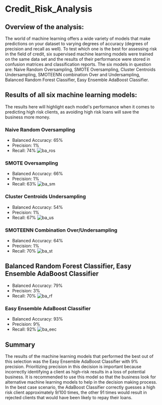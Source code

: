 # Credit_Risk_Analysis

## Overview of the analysis: 
The world of machine learning offers a wide variety of models that make predictions on your dataset to varying degrees of accuracy (degrees of precision and recall as well). To test which one is the best for assessing risk in the field of credit, six supervised machine learning models were trained on the same data set and the results of their performance were stored in confusion matrices and classification reports. The six models in question are: Naive Random Oversampling, SMOTE Oversampling, Cluster Centroids Undersampling, SMOTEENN combination Over and Undersampling, Balanced Random Forest Classifier, Easy Ensemble AdaBoost Classifier.

## Results of all six machine learning models:
The results here will highlight each model's performance when it comes to predicting high risk clients, as avoiding high risk loans will save the business more money.
### Naive Random Oversampling
- Balanced Accuracy: 65%
- Precision: 1%
- Recall: 74%
![ba_ros](https://user-images.githubusercontent.com/33900637/159149628-aec6defb-7031-4b0a-a31c-6f6a6e7d8e36.png)

### SMOTE Oversampling
- Balanced Accuracy: 66%
- Precision: 1%
- Recall: 63%
![ba_sm](https://user-images.githubusercontent.com/33900637/159149647-6677e46f-539b-439b-9a94-d1c994aeb310.png)

### Cluster Centroids Undersampling
- Balanced Accuracy: 54%
- Precision: 1%
- Recall: 67%
![ba_us](https://user-images.githubusercontent.com/33900637/159149679-a8526217-a42c-4e9a-ba6d-3ebddbebf2fd.png)

### SMOTEENN Combination Over/Undersampling
- Balanced Accuracy: 64%
- Precision: 1%
- Recall: 70%
![ba_st](https://user-images.githubusercontent.com/33900637/159149692-0e7f7bc3-41e0-4515-8f9c-25a6140469c9.png)

## Balanced Random Forest Classifier, Easy Ensemble AdaBoost Classifier
- Balanced Accuracy: 79%
- Precision: 3%
- Recall: 70%
![ba_rf](https://user-images.githubusercontent.com/33900637/159149706-0467146f-b101-4d4b-849b-a9acaeb465bb.png)

### Easy Ensemble AdaBoost Classifier
- Balanced Accuracy: 93%
- Precision: 9%
- Recall: 92%
![ba_eec](https://user-images.githubusercontent.com/33900637/159149721-1a242975-3beb-4249-b3f7-1089505ff148.png)


## Summary
The results of the machine learning models that performed the best out of this selection was the Easy Ensemble AdaBoost Classifier with 9% precision. Prioritizing precision in this decision is important because incorrectly identifying a client as high-risk results in a loss of potential business. It is recommended to use this model so that the business look for alternative machine learning models to help in the decision making process. In the best case scenario, the AdaBoost Classifier correctly guesses a high risk client approximately 9/100 times, the other 91 times would result in rejected clients that would have been likely to repay their loans.
